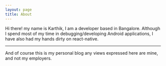 ```yaml
---
layout: page
title: About
---
```


Hi there! my name is Karthik, I am a developer based in Bangalore.
Although I spend most of my time in debugging/developing Android applications, I have also had my hands dirty on react-native.

---

And of course this is my personal blog any views expressed here are mine, and not my employers.
